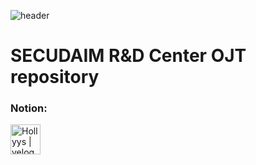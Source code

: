 ![header](https://capsule-render.vercel.app/api?type=venom&color=gradient&height=300&section=header&text=OJT&fontSize=90)
# SECUDAIM R&D Center OJT repository
### Notion: 
[<img align="left" alt="Hollyys | velog" width="48px" src="https://img.icons8.com/?size=100&id=F6H2fsqXKBwH&format=png&color=000000" />][website]

[website]: [https://velog.io/@imysh578](https://www.notion.so/Sunghan-Shin-889cb5d661c746b68b3378ba76ccdae3?pvs=4)
